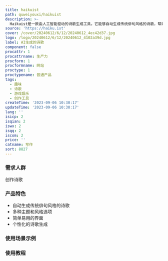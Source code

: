 ```yaml
---
title: haikuist
path: quweiyouxi/haikuist
description: >-
  Haikuist是一款由人工智能驱动的诗歌生成工具。它能够自动生成传统俳句风格的诗歌，帮助用户轻松创作美丽的诗句。Haikuist具有简单易用的界面，且提供多种主题和风格选项，让用户能够根据自己的喜好和需求生成个性化的诗歌作品。无论是寻找灵感还是享受写作的乐趣，Haikuist都是您创作诗歌的理想助手。
source: 'https://haiku.ist'
cover: /cover/20240612/6/12/20240612_4ec42d37.jpg
logo: /logo/20240612/6/12/20240612_4102a39d.jpg
label: AI生成的诗歌
component: false
procattr: 1
procattrname: 生产力
procform: 1
procformname: 网站
proctype: 1
proctypename: 普通产品
tags:
  - 趣味
  - 诗歌
  - 游戏娱乐
  - 创作工具
createTime: '2023-09-06 10:30:17'
updateTime: '2023-09-06 10:30:17'
lang: ''
isicp: 2
isqian: 2
iswx: 2
isqq: 2
iscom: 2
price: ''
catname: 写作
sort: 8827
---
```




### 需求人群
创作诗歌

### 产品特色
- 自动生成传统俳句风格的诗歌
- 多种主题和风格选项
- 简单易用的界面
- 个性化的诗歌生成

### 使用场景示例


### 使用教程


  
